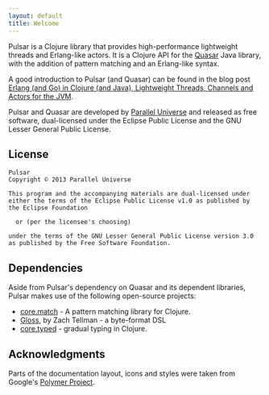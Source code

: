 ```yaml
---
layout: default
title: Welcome
---
```


Pulsar is a Clojure library that provides high-performance lightweight threads and Erlang-like actors. 
It is a Clojure API for the [Quasar] Java library, with the addition of pattern matching and an Erlang-like syntax.

A good introduction to Pulsar (and Quasar) can be found in the blog post [Erlang (and Go) in Clojure (and Java), Lightweight Threads, Channels and Actors for the JVM](http://blog.paralleluniverse.co/post/49445260575/quasar-pulsar).

Pulsar and Quasar are developed by [Parallel Universe] and released as free software, dual-licensed under the Eclipse Public License and the GNU Lesser General Public License.

[Quasar]: https://github.com/puniverse/quasar
[Parallel Universe]: http://paralleluniverse.co

## License


    Pulsar
    Copyright © 2013 Parallel Universe
    
    This program and the accompanying materials are dual-licensed under
    either the terms of the Eclipse Public License v1.0 as published by
    the Eclipse Foundation
    
      or (per the licensee's choosing)  
    
    under the terms of the GNU Lesser General Public License version 3.0
    as published by the Free Software Foundation. 


## Dependencies

Aside from Pulsar's dependency on Quasar and its dependent libraries, Pulsar makes use of the following open-source projects:

* [core.match](https://github.com/clojure/core.match) - A pattern matching library for Clojure.
* [Gloss](https://github.com/ztellman/gloss), by Zach Tellman - a byte-format DSL
* [core.typed](https://github.com/clojure/core.typed) - gradual typing in Clojure.

## Acknowledgments

Parts of the documentation layout, icons and styles were taken from Google's [Polymer Project](http://www.polymer-project.org/).
